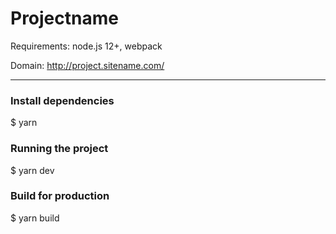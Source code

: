 # Projectname

Requirements: node.js 12+, webpack

Domain: http://project.sitename.com/

---

### Install dependencies

  $ yarn
  
### Running the project
  
  $ yarn dev

### Build for production

  $ yarn build
  
